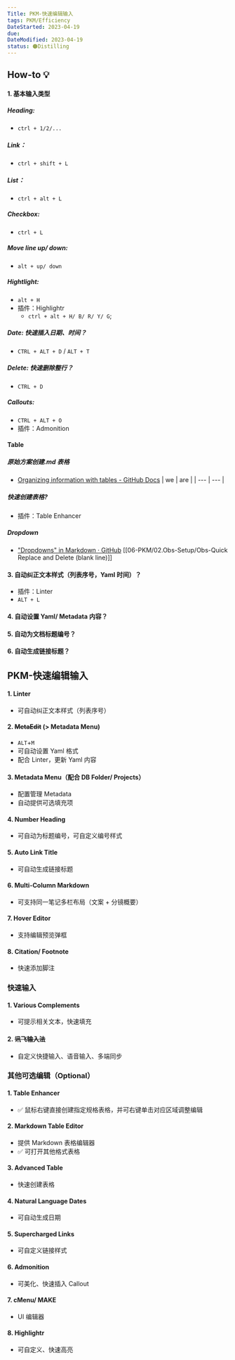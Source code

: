 ```yaml
---
Title: PKM-快速编辑输入
tags: PKM/Efficiency
DateStarted: 2023-04-19
due:
DateModified: 2023-04-19
status: 🟠Distilling
---
```


## How-to 💡

#### 1. 基本输入类型

##### Heading:

- `ctrl + 1/2/...`

##### Link：

- `ctrl + shift + L`

##### List：

- `ctrl + alt + L`

##### Checkbox:

- `ctrl + L`

##### Move line up/ down:

- `alt + up/ down`

##### Hightlight:

- `alt + H`
- 插件：Highlightr
  - `ctrl + alt + H/ B/ R/ Y/ G`;

##### Date: 快速插入日期、时间？

- `CTRL + ALT + D` / `ALT + T`

##### Delete: 快速删除整行？

- `CTRL + D`

##### Callouts:

- `CTRL + ALT + O`
- 插件：Admonition

#### Table

##### 原始方案创建.md 表格

- [Organizing information with tables - GitHub Docs](https://docs.github.com/en/get-DateStarted/writing-on-github/working-with-advanced-formatting/organizing-information-with-tables)
  | we | are |
  | --- | --- |

##### 快速创建表格?

- 插件：Table Enhancer

##### Dropdown

- ["Dropdowns" in Markdown · GitHub](https://gist.github.com/citrusui/07978f14b11adada364ff901e27c7f61)
  [[06-PKM/02.Obs-Setup/Obs-Quick Replace and Delete (blank line)]]

#### 3. 自动纠正文本样式（列表序号，Yaml 时间）？

- 插件：Linter
- `ALT + L`

#### 4. 自动设置 Yaml/ Metadata 内容？

#### 5. 自动为文档标题编号？

#### 6. 自动生成链接标题？

## PKM-快速编辑输入

#### 1. Linter

- 可自动纠正文本样式（列表序号）

#### 2. ~~MetaEdit~~ (> Metadata Menu)

- `ALT`+`M`
- 可自动设置 Yaml 格式
- 配合 Linter，更新 Yaml 内容

#### 3. Metadata Menu（配合 DB Folder/ Projects）

- 配置管理 Metadata
- 自动提供可选填充项

#### 4. Number Heading

- 可自动为标题编号，可自定义编号样式

#### 5. Auto Link Title

- 可自动生成链接标题

#### 6. Multi-Column Markdown

- 可支持同一笔记多栏布局（文案 + 分镜概要）

#### 7. Hover Editor

- 支持编辑预览弹框

#### 8. Citation/ Footnote

- 快速添加脚注

### 快速输入

#### 1. Various Complements

- 可提示相关文本，快速填充

#### 2. ~~讯飞输入法~~

- 自定义快捷输入、语音输入、多端同步

### 其他可选编辑（Optional）

#### 1. Table Enhancer

- ✅ 鼠标右键直接创建指定规格表格，并可右键单击对应区域调整编辑

#### 2. Markdown Table Editor

- 提供 Markdown 表格编辑器
- ✅ 可打开其他格式表格

#### 3. Advanced Table

- 快速创建表格

#### 4. Natural Language Dates

- 可自动生成日期

#### 5. Supercharged Links

- 可自定义链接样式

#### 6. Admonition

- 可美化、快速插入 Callout

#### 7. cMenu/ MAKE

- UI 编辑器

#### 8. Highlightr

- 可自定义、快速高亮
